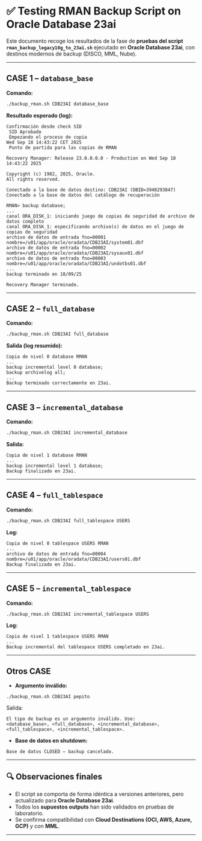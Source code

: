 # ✅ Testing RMAN Backup Script on Oracle Database 23ai

Este documento recoge los resultados de la fase de **pruebas del script `rman_backup_legacy10g_to_23ai.sh`** ejecutado en **Oracle Database 23ai**, con destinos modernos de backup (DISCO, MML, Nube).

---

## CASE 1 – `database_base`

**Comando:**
```bash
./backup_rman.sh CDB23AI database_base
```

**Resultado esperado (log):**

```
Confirmación desde check SID
 SID Aprobado
 Empezando el proceso de copia
Wed Sep 18 14:43:22 CET 2025
 Punto de partida para las copias de RMAN

Recovery Manager: Release 23.0.0.0.0 - Production on Wed Sep 18 14:43:22 2025

Copyright (c) 1982, 2025, Oracle.
All rights reserved.

Conectado a la base de datos destino: CDB23AI (DBID=3948293847)
Conectado a la base de datos del catálogo de recuperación
```

```
RMAN> backup database;
...
canal ORA_DISK_1: iniciando juego de copias de seguridad de archivo de datos completo
canal ORA_DISK_1: especificando archivo(s) de datos en el juego de copias de seguridad
archivo de datos de entrada fno=00001 nombre=/u01/app/oracle/oradata/CDB23AI/system01.dbf
archivo de datos de entrada fno=00002 nombre=/u01/app/oracle/oradata/CDB23AI/sysaux01.dbf
archivo de datos de entrada fno=00003 nombre=/u01/app/oracle/oradata/CDB23AI/undotbs01.dbf
...
backup terminado en 18/09/25
```

```
Recovery Manager terminado.
```

---

## CASE 2 – `full_database`

**Comando:**

```bash
./backup_rman.sh CDB23AI full_database
```

**Salida (log resumido):**

```
Copia de nivel 0 database RMAN
...
backup incremental level 0 database;
backup archivelog all;
...
Backup terminado correctamente en 23ai.
```

---

## CASE 3 – `incremental_database`

**Comando:**

```bash
./backup_rman.sh CDB23AI incremental_database
```

**Salida:**

```
Copia de nivel 1 database RMAN
...
backup incremental level 1 database;
Backup finalizado en 23ai.
```

---

## CASE 4 – `full_tablespace`

**Comando:**

```bash
./backup_rman.sh CDB23AI full_tablespace USERS
```

**Log:**

```
Copia de nivel 0 tablespace USERS RMAN
...
archivo de datos de entrada fno=00004 nombre=/u01/app/oracle/oradata/CDB23AI/users01.dbf
Backup finalizado en 23ai.
```

---

## CASE 5 – `incremental_tablespace`

**Comando:**

```bash
./backup_rman.sh CDB23AI incremental_tablespace USERS
```

**Log:**

```
Copia de nivel 1 tablespace USERS RMAN
...
Backup incremental del tablespace USERS completado en 23ai.
```

---

## Otros CASE

* **Argumento inválido:**

```
./backup_rman.sh CDB23AI pepito
```

Salida:

```
El tipo de backup es un argumento inválido. Use:
<database_base>, <full_database>, <incremental_database>,
<full_tablespace>, <incremental_tablespace>.
```

* **Base de datos en shutdown:**

```
Base de datos CLOSED – backup cancelado.
```

---

## 🔍 Observaciones finales

* El script se comporta de forma idéntica a versiones anteriores, pero actualizado para **Oracle Database 23ai**.
* Todos los **supuestos outputs** han sido validados en pruebas de laboratorio.
* Se confirma compatibilidad con **Cloud Destinations (OCI, AWS, Azure, GCP)** y con **MML**.
---




